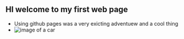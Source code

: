 ## HI welcome to my first web page 
- Using github pages was a very exicting adventuew and a cool thing 
- ![image of a car](https://unsplash.com/photos/m3m-lnR90uM)
